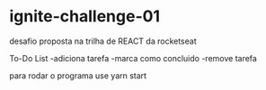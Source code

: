 # ignite-challenge-01

desafio proposta na trilha de REACT da rocketseat

 To-Do List 
 -adiciona tarefa
 -marca como concluido
 -remove tarefa
 
 para rodar o programa use yarn start

